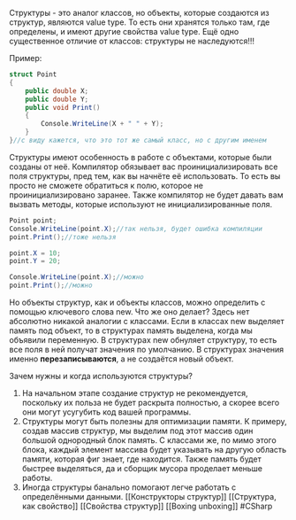 Структуры - это аналог классов, но объекты, которые создаются из структур, являются value type. То есть они хранятся только там, где определены, и имеют другие свойства value type. Ещё одно существенное отличие от классов: структуры не наследуются!!!

Пример:
```cs
struct Point
{
	public double X;
	public double Y;
	public void Print()
	{
		Console.WriteLine(X + " " + Y);
	}
}//с виду кажется, что это тот же самый класс, но с другим именем
```

Структуры имеют особенность в работе с объектами, которые были созданы от неё. Компилятор обязывает вас проинициализировать все поля структуры, пред тем, как вы начнёте её использовать. То есть вы просто не сможете обратиться к полю, которое не проинициализировано заранее. Также компилятор не будет давать вам вызвать методы, которые используют не инициализированные поля.
```cs
Point point;
Console.WriteLine(point.X);//так нельзя, будет ошибка компиляции
point.Print();//тоже нельзя

point.X = 10;
point.Y = 20;

Console.WriteLine(point.X);//можно
point.Print();//можно
```

Но объекты структур, как и объекты классов, можно определить с помощью ключевого слова new. Что же оно делает? Здесь нет абсолютно никакой аналогии с классами. Если в классах new выделяет память под объект, то в структурах память выделена, когда мы объявили переменную. В структурах new обнуляет структуру, то есть все поля в ней получат значения по умолчанию. В структурах значения именно **перезаписываются**, а не создаётся новый объект.

Зачем нужны и когда используются структуры?
1. На начальном этапе создание структур не рекомендуется, поскольку их польза не будет раскрыта полностью, а скорее всего они могут усугубить код вашей программы.
2. Структуры могут быть полезны для оптимизации памяти. К примеру, создав массив структур, мы выделим под этот массив один большой однородный блок память. С классами же, по мимо этого блока, каждый элемент массива будет указывать на другую область памяти, которая фиг знает, где находится. Также память будет быстрее выделяться, да и сборщик мусора проделает меньше работы.
3. Иногда структуры банально помогают легче работать с определёнными данными.
[[Конструкторы структур]] [[Структура, как свойство]] [[Свойства структур]] [[Boxing unboxing]]
#CSharp 

